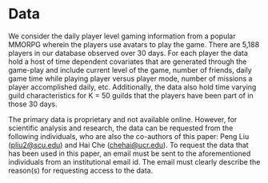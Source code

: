 
Data
====

We consider the daily player level gaming information from a popular MMORPG wherein the players use avatars to play the game. There are 5,188 players in our database observed over 30 days. For each player the data hold a host of time dependent covariates that are generated through the game-play and include current level of the game, number of friends, daily game time while playing player versus player mode, number of missions a player accomplished daily, etc. Additionally, the data also hold time varying guild characteristics for K = 50 guilds that the players have been part of in those 30 days.

The primary data is proprietary and not available online. However, for scientific analysis and research, the data can be requested from the following individuals, who are also the co-authors of this paper: Peng Liu (pliu2@scu.edu) and Hai Che (chehai@ucr.edu). To request the data that has been used in this paper, an email must be sent to the aforementioned individuals from an institutional email id. The email must clearly describe the reason(s) for requesting access to the data.
